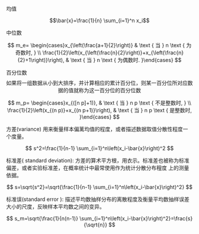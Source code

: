 均值

$$\bar{x}=\frac{1}{n} \sum_{i=1}^n x_i$$

中位数

$$
m_e= \begin{cases}x_{\left(\frac{a+1}{2}\right)} & \text { 当 } n \text { 为奇数时, } \\ \frac{1}{2}\left(x_{\left(\frac{n}{2}\right)}+x_{\left(\frac{n}{2}+1\right)}\right), & \text { 当 } n \text { 为偶数时. }\end{cases}
$$

百分位数
$$
\text { 如果将一组数据从小到大排序，并计算相应的累计百分位，则某一百分位所对应数据的值就称为这一百分位的百分位数 }
$$

$$
m_p= \begin{cases}x_{([n p]+1)}, & \text { 当 } n p \text { 不是整数时, } \\ \frac{1}{2}\left(x_{(n p)}+x_{(n p+1)}\right), & \text { 当 } n p \text { 是整数时, }\end{cases}
$$


方差(variance)
用来衡量样本偏蓠均值的程度，或者描述数据取值分散性程度一个度量。

$$
s^2=\frac{1}{n-1} \sum_{i=1}^n\left(x_i-\bar{x}\right)^2
$$

标准差( standard deviation):
方差的算术平方根，用衣示。标准差也被称为标准偏差，或者实验标准差，在概率统计中最常使用作为统计分散分布䅣度 上的测量依据。

$$
s=\sqrt{s^2}=\sqrt{\frac{1}{n-1} \sum_{i=1}^n\left(x_i-\bar{x}\right)^2}
$$


标准误(standard error ):
描述平均数抽样分布的离散程度及衡量平均数抽样误差大小的尺度，反映样本平均数之间的变异。


$$
s_m=\sqrt{\frac{1}{n(n-1)} \sum_{i=1}^n\left(x_i-\bar{x}\right)^2}=\frac{s}{\sqrt{n}}
$$